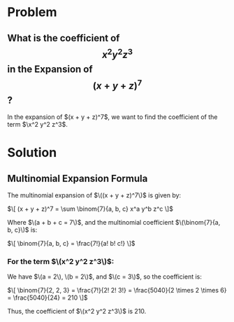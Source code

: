 # Problem
## What is the coefficient of $$x^2 y^2 z^3$$ in the Expansion of $$(x + y + z)^7$$?

In the expansion of $\(x + y + z)^7\$, we want to find the coefficient of the term $\x^2 y^2 z^3\$.

# Solution
## Multinomial Expansion Formula

The multinomial expansion of $\((x + y + z)^7\)$ is given by:

$\[
(x + y + z)^7 = \sum \binom{7}{a, b, c} x^a y^b z^c
\]$

Where $\(a + b + c = 7\)$, and the multinomial coefficient $\(\binom{7}{a, b, c}\)$ is:

$\[
\binom{7}{a, b, c} = \frac{7!}{a! b! c!}
\]$

### For the term $\(x^2 y^2 z^3\)$:

We have $\(a = 2\), \(b = 2\)$, and $\(c = 3\)$, so the coefficient is:

$\[
\binom{7}{2, 2, 3} = \frac{7!}{2! 2! 3!} = \frac{5040}{2 \times 2 \times 6} = \frac{5040}{24} = 210
\]$

Thus, the coefficient of $\(x^2 y^2 z^3\)$ is 210.
